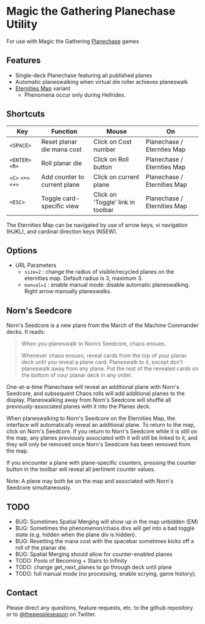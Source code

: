 Magic the Gathering Planechase Utility
======================================

For use with Magic the Gathering [Planechase](https://mtg.gamepedia.com/Planechase) games

Features
--------

- Single-deck Planechase featuring all published planes
- Automatic planeswalking when virtual die roller achieves planeswalk
- [Eternities Map](https://magic.wizards.com/en/articles/archive/feature/eternities-map-2010-07-19-0) variant
  - Phenomena occur only during Hellrides.

Shortcuts
------------------

Key | Function | Mouse | On
--- | -------- | ----- | --
`<SPACE>` | Reset planar die mana cost | Click on Cost number | Planechase / Eternties Map
`<ENTER>` `<R>` | Roll planar die | Click on Roll button | Planechase / Eternties Map
`<C>` `<=>` `<+>` | Add counter to current plane | Click on current plane | Planechase / Eternities Map
`<ESC>` | Toggle card-specific view | Click on 'Toggle' link in toolbar | Planechase / Eternities Map

The Eternities Map can be navigated by use of arrow keys, vi navigation (HJKL), and cardinal direction keys (NSEW).

Options
-------

- URL Parameters
  - `size=2` : change the radius of visible/recycled planes on the eternities map. Default radius is 3, maximum 3.
  - `manual=1` : enable manual mode: disable automatic planeswalking. Right arrow manually planeswalks.

Norn's Seedcore
---------------
Norn's Seedcore is a new plane from the March of the Machine Commander
decks. It reads:

> When you planeswalk to Norn’s Seedcore, chaos ensues.
>
> Whenever chaos ensues, reveal cards from the top of your planar deck
> until you reveal a plane card. Planeswalk to it, except don’t
> planeswalk away from any plane. Put the rest of the revealed cards
> on the bottom of vour planar deck in any order.

One-at-a-time Planechase will reveal an additional plane with Norn's
Seedcore, and subsequent Chaos rolls will add additional planes to the
display. Planeswalking away from Norn's Seedcore will shuffle all
previously-associated planes with it into the Planes deck.

When planeswalking to Norn's Seedcore on the Eternities Map, the
interface will automatically reveal an additional plane. To return to
the map, click on Norn's Seedcore. If you return to Norn's Seedcore
while it is still on the map, any planes previously associated with it
will still be linked to it, and they will only be removed once Norn's
Seedcore has been removed from the map.

If you encounter a plane with plane-specific counters, pressing the
counter button in the toolbar will reveal all pertinent counter
values.

Note: A plane may both be on the map and associated with Norn's
Seedcore simultaneously.


TODO
----

* BUG: Sometimes Spatial Merging will show up in the map unbidden (EM)
* BUG: Sometimes the phenomenon/chaos divs will get into a bad toggle state
  (e.g. hidden when the plane div is hidden).
* BUG: Resetting the mana cost with the spacebar sometimes kicks off a roll of the planar die.
* BUG: Spatial Merging should allow for counter-enabled planes
* TODO: Pools of Becoming + Stairs to Infinity
* TODO: change get_next_planes to go through deck until plane
* TODO: full manual mode (no processing, enable scrying, game history);

Contact
-------

Please direct any questions, feature requests, etc. to the github repository or to [@thepeopleseason](https://twitter.com/thepeopleseason) on Twitter.
